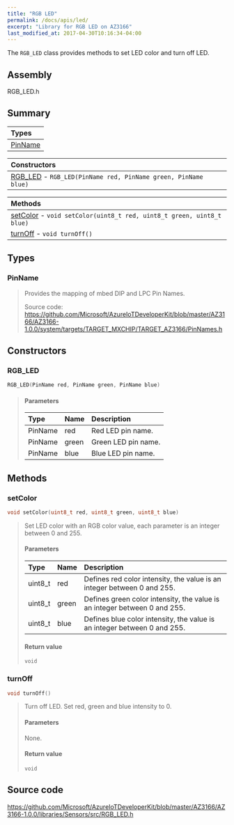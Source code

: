 ```yaml
---
title: "RGB LED"
permalink: /docs/apis/led/
excerpt: "Library for RGB LED on AZ3166"
last_modified_at: 2017-04-30T10:16:34-04:00
---
```


The `RGB_LED` class provides methods to set LED color and turn off LED.

## Assembly

RGB_LED.h

## Summary

| Types |
| :---- |
| [PinName](#pinname) |

| Constructors |
| :----------- |
| [RGB_LED](#rgb_led) - `RGB_LED(PinName red, PinName green, PinName blue)` |

| Methods |
| :------ |
| [setColor](#setcolor) - `void setColor(uint8_t red, uint8_t green, uint8_t blue)` |
| [turnOff](#turnoff) - `void turnOff()` |

## Types

### PinName

> Provides the mapping of mbed DIP and LPC Pin Names.
> 
> Source code: <https://github.com/Microsoft/AzureIoTDeveloperKit/blob/master/AZ3166/AZ3166-1.0.0/system/targets/TARGET_MXCHIP/TARGET_AZ3166/PinNames.h>

## Constructors

### RGB_LED

```cpp
RGB_LED(PinName red, PinName green, PinName blue)
```

> #### Parameters
> 
> | Type | Name | Description |
> | :--- | :--- | :---------- |
> | PinName | red | Red LED pin name. |
> | PinName | green | Green LED pin name. |
> | PinName | blue | Blue LED pin name. |

## Methods

### setColor

```cpp
void setColor(uint8_t red, uint8_t green, uint8_t blue)
```

> Set LED color with an RGB color value, each parameter is an integer between 0 and 255.
> 
> #### Parameters
> 
> | Type | Name | Description |
> | :--- | :--- | :---------- |
> | uint8_t | red | Defines red color intensity, the value is an integer between 0 and 255. |
> | uint8_t | green | Defines green color intensity, the value is an integer between 0 and 255. |
> | uint8_t | blue | Defines blue color intensity, the value is an integer between 0 and 255. |
> 
> #### Return value
> 
> `void`

### turnOff

```cpp
void turnOff()
```

> Turn off LED. Set red, green and blue intensity to 0.
> 
> #### Parameters
> 
> None.
> 
> #### Return value
> 
> `void`

## Source code

<https://github.com/Microsoft/AzureIoTDeveloperKit/blob/master/AZ3166/AZ3166-1.0.0/libraries/Sensors/src/RGB_LED.h>
